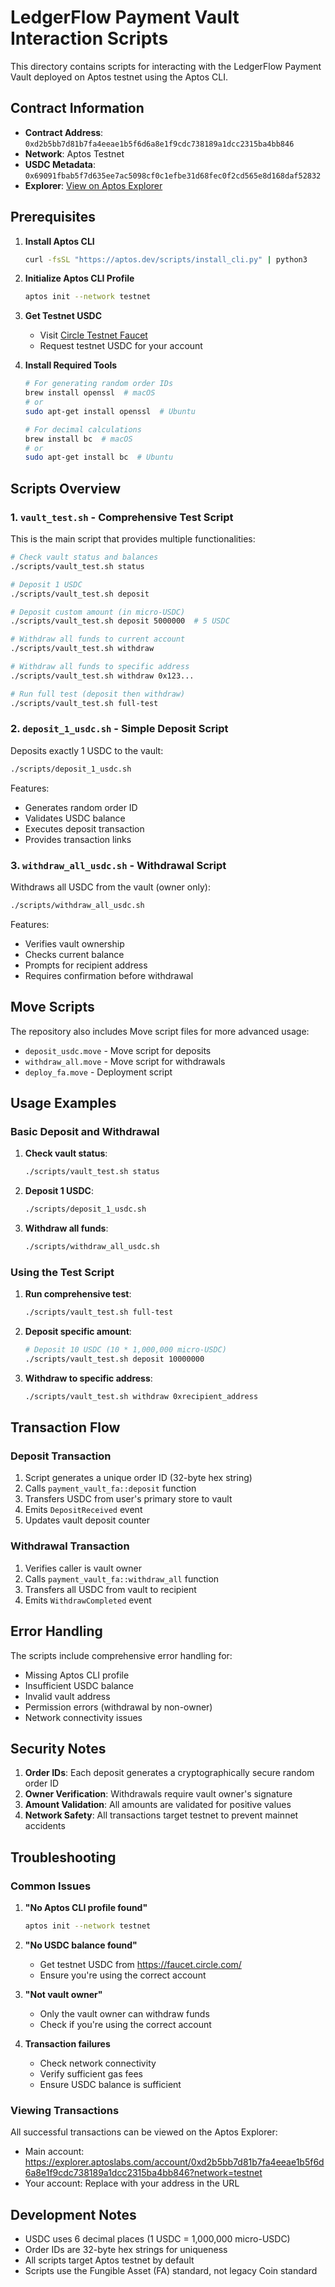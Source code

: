 # LedgerFlow Payment Vault Interaction Scripts

This directory contains scripts for interacting with the LedgerFlow Payment Vault deployed on Aptos testnet using the Aptos CLI.

## Contract Information

- **Contract Address**: `0xd2b5bb7d81b7fa4eeae1b5f6d6a8e1f9cdc738189a1dcc2315ba4bb846`
- **Network**: Aptos Testnet
- **USDC Metadata**: `0x69091fbab5f7d635ee7ac5098cf0c1efbe31d68fec0f2cd565e8d168daf52832`
- **Explorer**: [View on Aptos Explorer](https://explorer.aptoslabs.com/account/0xd2b5bb7d81b7fa4eeae1b5f6d6a8e1f9cdc738189a1dcc2315ba4bb846?network=testnet)

## Prerequisites

1. **Install Aptos CLI**

   ```bash
   curl -fsSL "https://aptos.dev/scripts/install_cli.py" | python3
   ```

2. **Initialize Aptos CLI Profile**

   ```bash
   aptos init --network testnet
   ```

3. **Get Testnet USDC**

   - Visit [Circle Testnet Faucet](https://faucet.circle.com/)
   - Request testnet USDC for your account

4. **Install Required Tools**

   ```bash
   # For generating random order IDs
   brew install openssl  # macOS
   # or
   sudo apt-get install openssl  # Ubuntu

   # For decimal calculations
   brew install bc  # macOS
   # or
   sudo apt-get install bc  # Ubuntu
   ```

## Scripts Overview

### 1. `vault_test.sh` - Comprehensive Test Script

This is the main script that provides multiple functionalities:

```bash
# Check vault status and balances
./scripts/vault_test.sh status

# Deposit 1 USDC
./scripts/vault_test.sh deposit

# Deposit custom amount (in micro-USDC)
./scripts/vault_test.sh deposit 5000000  # 5 USDC

# Withdraw all funds to current account
./scripts/vault_test.sh withdraw

# Withdraw all funds to specific address
./scripts/vault_test.sh withdraw 0x123...

# Run full test (deposit then withdraw)
./scripts/vault_test.sh full-test
```

### 2. `deposit_1_usdc.sh` - Simple Deposit Script

Deposits exactly 1 USDC to the vault:

```bash
./scripts/deposit_1_usdc.sh
```

Features:

- Generates random order ID
- Validates USDC balance
- Executes deposit transaction
- Provides transaction links

### 3. `withdraw_all_usdc.sh` - Withdrawal Script

Withdraws all USDC from the vault (owner only):

```bash
./scripts/withdraw_all_usdc.sh
```

Features:
- Verifies vault ownership
- Checks current balance
- Prompts for recipient address
- Requires confirmation before withdrawal

## Move Scripts

The repository also includes Move script files for more advanced usage:

- `deposit_usdc.move` - Move script for deposits
- `withdraw_all.move` - Move script for withdrawals
- `deploy_fa.move` - Deployment script

## Usage Examples

### Basic Deposit and Withdrawal

1. **Check vault status**:
   ```bash
   ./scripts/vault_test.sh status
   ```

2. **Deposit 1 USDC**:
   ```bash
   ./scripts/deposit_1_usdc.sh
   ```

3. **Withdraw all funds**:
   ```bash
   ./scripts/withdraw_all_usdc.sh
   ```

### Using the Test Script

1. **Run comprehensive test**:
   ```bash
   ./scripts/vault_test.sh full-test
   ```

2. **Deposit specific amount**:
   ```bash
   # Deposit 10 USDC (10 * 1,000,000 micro-USDC)
   ./scripts/vault_test.sh deposit 10000000
   ```

3. **Withdraw to specific address**:
   ```bash
   ./scripts/vault_test.sh withdraw 0xrecipient_address
   ```

## Transaction Flow

### Deposit Transaction
1. Script generates a unique order ID (32-byte hex string)
2. Calls `payment_vault_fa::deposit` function
3. Transfers USDC from user's primary store to vault
4. Emits `DepositReceived` event
5. Updates vault deposit counter

### Withdrawal Transaction
1. Verifies caller is vault owner
2. Calls `payment_vault_fa::withdraw_all` function
3. Transfers all USDC from vault to recipient
4. Emits `WithdrawCompleted` event

## Error Handling

The scripts include comprehensive error handling for:
- Missing Aptos CLI profile
- Insufficient USDC balance
- Invalid vault address
- Permission errors (withdrawal by non-owner)
- Network connectivity issues

## Security Notes

1. **Order IDs**: Each deposit generates a cryptographically secure random order ID
2. **Owner Verification**: Withdrawals require vault owner's signature
3. **Amount Validation**: All amounts are validated for positive values
4. **Network Safety**: All transactions target testnet to prevent mainnet accidents

## Troubleshooting

### Common Issues

1. **"No Aptos CLI profile found"**
   ```bash
   aptos init --network testnet
   ```

2. **"No USDC balance found"**
   - Get testnet USDC from https://faucet.circle.com/
   - Ensure you're using the correct account

3. **"Not vault owner"**
   - Only the vault owner can withdraw funds
   - Check if you're using the correct account

4. **Transaction failures**
   - Check network connectivity
   - Verify sufficient gas fees
   - Ensure USDC balance is sufficient

### Viewing Transactions

All successful transactions can be viewed on the Aptos Explorer:
- Main account: https://explorer.aptoslabs.com/account/0xd2b5bb7d81b7fa4eeae1b5f6d6a8e1f9cdc738189a1dcc2315ba4bb846?network=testnet
- Your account: Replace with your address in the URL

## Development Notes

- USDC uses 6 decimal places (1 USDC = 1,000,000 micro-USDC)
- Order IDs are 32-byte hex strings for uniqueness
- All scripts target Aptos testnet by default
- Scripts use the Fungible Asset (FA) standard, not legacy Coin standard
